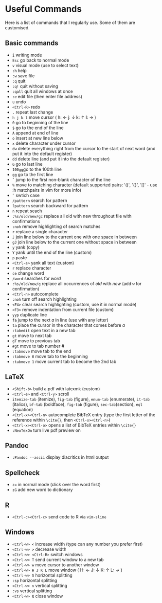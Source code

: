 # Useful Commands

Here is a list of commands that I regularly use. Some of them are customised. 

## Basic commands

* `i` writing mode
* `Esc` go back to normal mode 
* `v` visual mode (use to select text)
* `:h` help
* `:w` save file
* `:q` quit
* `:q!` quit without saving
* `:qall` quit all windows at once
* `:e` edit file (then enter file address)
* `u` undo
* `<Ctrl-R>` redo
* `.` repeat last change
* `h j k l` move cursor ( h: ←  j: ↓  k: ↑  l: → )
* `0` go to beginning of the line
* `$` go to the end of the line
* `A` append at end of line
* `o` insert at new line below
* `x` delete character under cursor
* `dw` delete everything right from the cursor to the start of next word (and put it into the default register)
* `dd` delete line (and put it into the default register)
* `G` go to last line
* `100gg`go to the 100th line
* `gg` go to the first line
* `ˆ` jump to the first non-blank character of the line
* `%` move to matching character (default supported pairs: '()', '{}', '[]' - use :h matchpairs in vim for more info)
* `˜` swtich case
* `/pattern` search for pattern
* `?pattern` search backward for pattern
* `n` repeat seach
* `:%s/old/new/gc` replace all old with new throughout file with confirmations
* `:noh` remove highlighting of search matches
* `r` replace a single character
* `J` join line below to the current one with one space in between
* `gJ` join line below to the current one without space in between
* `y` yank (copy)
* `Y` yank until the end of the line (custom)
* `p` paste
* `<Ctrl-a>` yank all text (custom)
* `r` replace character
* `ce` change word
* `/word` searches for _word_
* `:%s/old/new/g` replace all occurrences of _old_ with _new_ (add `w` for confirmation) 
* `<Ctrl-n>` autocomplete
* `:noh` turn off search highlighting 
* `<F4>` clear search highlighting (custom, use it in normal mode)
* `<F3>` remove indentation from current file (custom)
* `yyp` duplicate line
* `fa` jump to the next _a_ in line (use with any letter)
* `ta` place the cursor in the character that comes before _a_
* `:tabedit` open text in a new tab
* `gt` move to next tab
* `gT` move to previous tab
* `#gt` move to tab number #
* `:tabmove` move tab to the end
* `:tabmove 0` move tab to the beginning
* `:tabmove 1` move current tab to become the 2nd tab

## LaTeX

* `<Shift-b>` build a pdf with latexmk (custom)
* `<Ctrl-e>` and `<Ctrl-y>` scroll
* `itemize-tab` (itemize), `fig-tab` (figure), `enum-tab` (enumerate), `it-tab` (italics), `bf-tab` (boldface), `fig-tab` (figure), `sec-tab`(section), `eql` (equation) 
* `<Ctrl-x><Ctrl-n>` autocomplete BibTeX entry (type the first letter of the reference within `\cite{}`, then `<Ctrl-x><Ctrl-n>`)
* `<Ctrl-x><Ctrl-o>` opens a list of BibTeX entries within `\cite{}`
* `:NeoTexOn` turn live pdf preview on

## Pandoc

* `:Pandoc --ascii` display diacritics in html output

## Spellcheck 

* `z=` in normal mode (click over the word first)
* `zG` add new word to dictionary

## R

* `<Ctrl-c><Ctrl-c>` send code to R via `vim-slime`

## Windows

* `<Ctrl-w> <` increase width (type can any number you prefer first)
* `<Ctrl-w> >` decrease width
* `<Ctrl-w> <Ctrl-R>` switch windows
* `<Ctrl-w> T` send current window to a new tab
* `<Ctrl-w> w` move cursor to another window
* `<Ctrl-w> H J K L` move window ( H: ←  J: ↓  K: ↑  L: → )
* `<Ctrl-w> S` horizontal splitting
* `:sp` horizontal splitting
* `<Ctrl-w> v` vertical splitting
* `:vs` vertical splitting
* `<Ctrl-w> Q` close window


